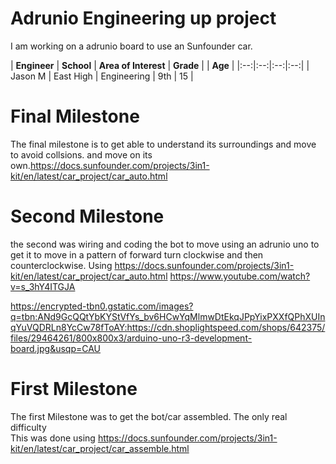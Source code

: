 # Adrunio Engineering up project
I am working on a adrunio board to use an Sunfounder car.

| **Engineer** | **School** | **Area of Interest** | **Grade** | | **Age** |
|:--:|:--:|:--:|:--:|
| Jason M | East High |  Engineering | 9th | 15 | 


  
# Final Milestone
  The final milestone is to get able to understand its surroundings and move to avoid collsions. and move on its own.https://docs.sunfounder.com/projects/3in1-kit/en/latest/car_project/car_auto.html



# Second Milestone
 the second was wiring and coding the bot to move using an adrunio uno to get it to move in a pattern of forward turn clockwise and then counterclockwise. Using https://docs.sunfounder.com/projects/3in1-kit/en/latest/car_project/car_auto.html https://www.youtube.com/watch?v=s_3hY4ITGJA

 
 https://encrypted-tbn0.gstatic.com/images?q=tbn:ANd9GcQQtYbKYStVfYs_bv6HCwYqMlmwDtEkqJPpYixPXXfQPhXUInqYuVQDRLn8YcCw78fToAY:https://cdn.shoplightspeed.com/shops/642375/files/29464261/800x800x3/arduino-uno-r3-development-board.jpg&usqp=CAU 


# First Milestone
  The first Milestone was to get the bot/car assembled. 
  The only real difficulty  
  This was done using https://docs.sunfounder.com/projects/3in1-kit/en/latest/car_project/car_assemble.html
  
  
